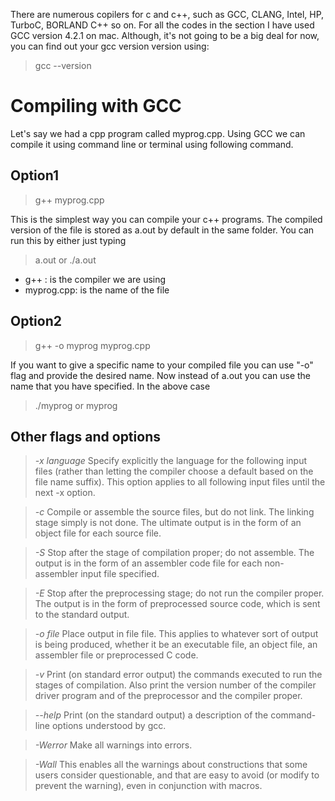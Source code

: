 There are numerous copilers for c and c++, such as GCC, CLANG, Intel, HP, TurboC, BORLAND C++ so on. For all the codes in the section I have used GCC version 4.2.1 on mac. Although, it's not going to be a big deal for now, you can find out your gcc version version using:
> gcc --version

# Compiling with GCC

Let's say we had a cpp program called myprog.cpp. Using GCC we can compile it using command line or terminal using following command.

## Option1
 >g++ myprog.cpp 

This is the simplest way you can compile your c++ programs. The compiled version of the file is stored as a.out by default in the same folder. You can run this by either just typing 
>a.out
or 
>./a.out
* g++ : is the compiler we are using
* myprog.cpp: is the name of the file

## Option2
> g++ -o myprog myprog.cpp 

If you want to give a specific name to your compiled file you can use "-o" flag and provide the desired name. Now instead of a.out you can use the name that you have specified. In the above case 
> ./myprog or myprog

## Other flags and options
>*-x language*
Specify explicitly the language for the following input files (rather than letting the compiler choose a default based on the file name suffix). This option applies to all following input files until the next -x option. 

>*-c*
Compile or assemble the source files, but do not link. The linking stage simply is not done. The ultimate output is in the form of an object file for each source file.

>*-S*
Stop after the stage of compilation proper; do not assemble. The output is in the form of an assembler code file for each non-assembler input file specified.

>*-E*
Stop after the preprocessing stage; do not run the compiler proper. The output is in the form of preprocessed source code, which is sent to the standard output.

>*-o file*
Place output in file file. This applies to whatever sort of output is being produced, whether it be an executable file, an object file, an assembler file or preprocessed C code.

>*-v*
Print (on standard error output) the commands executed to run the stages of compilation. Also print the version number of the compiler driver program and of the preprocessor and the compiler proper.

>*--help*
Print (on the standard output) a description of the command-line options understood by gcc. 

>*-Werror*
Make all warnings into errors.

>*-Wall*
This enables all the warnings about constructions that some users consider questionable, and that are easy to avoid (or modify to prevent the warning), even in conjunction with macros. 
